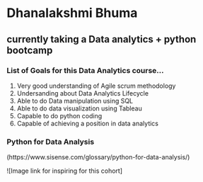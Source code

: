 <h1>Dhanalakshmi Bhuma</h1>
<h2> currently taking a Data analytics + python bootcamp </h2>
<h3> List of Goals for this Data Analytics course...</h3>
<ol>
<li>Very good understanding of Agile scrum methodology</li>
<li>Undersanding about Data Analytics Lifecycle</li>
<li>Able to do Data manipulation using SQL</li>
<li>Able to do data visualization using Tableau</li>
<li>Capable to do python coding </li>
<li>Capable of achieving a position in data analytics</li>
</ol>
<h3>Python for Data Analysis</h3>
(https://www.sisense.com/glossary/python-for-data-analysis/)

![Image link for inspiring for this cohort]

